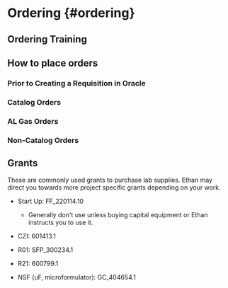 # Ordering {#ordering}

## Ordering Training



## How to place orders

### Prior to Creating a Requisition in Oracle 


### Catalog Orders


### AL Gas Orders


### Non-Catalog Orders



## Grants
These are commonly used grants to purchase lab supplies. Ethan may direct you towards more project specific grants depending on your work. 
- Start Up: FF_220114.10
  - Generally don't use unless buying capital equipment or Ethan instructs you to use it.
  
- CZI: 601413.1

- R01: SFP_300234.1

- R21: 600799.1

- NSF (uF, microformulator): GC_404654.1
